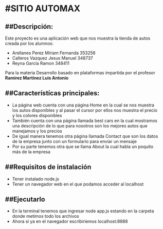 <h1>#SITIO AUTOMAX</h1>

<h2>##Descripción: </h2>

<p>Este proyecto es una aplicación web que nos muestra la tienda de autos creada por los alumnos:
<ul>
  <li>Arellanes Perez Miriam Fernanda 353256</li>
  <li>Calleros Vazquez Jesus Manuel 348737</li>
  <li>Reyna García Ramon 348411</li>
</ul>
Para la materia Desarrollo basado en plataformas impartida por el profesor <b>Ramirez Martinez Luis Antonio</b>
  </p>
<h2>##Característícas principales:</h2>
<ul>
  <li>La página web cuenta con una página Home en la cual se nos muestra los autos disponibles y al pasar el cursor por ellos nos muestra el precio y los colores disponibles </li>
  <li>También cuenta con una página llamada best cars en la cual mostramos una descripción de lo que para nosotros son los mejores autos que manejamos y los precios</li>
  <li>De igual manera tenemos otra página llamada Contact que son los datos de la empresa junto con un formulario para enviar un mensaje</li>
  <li>Por su parte tenemos otra que se llama About la cual habla un poquito más de la empresa</li>
</ul>
<h2>##Requisitos de instalación</h2>
<ul>
    <li>Tener instalado node.js</li>
    <li>Tener un navegador web en el que podamos acceder al localhost</li>
</ul>
<h2>##Ejecutarlo</h2>
<ul>
    <li>En la terminal tenemos que ingresar node app.js estando en la carpeta donde metimos todo los archivos </li>
    <li>Ahora sí ya en el navegador escribiriemos localhost:8888</li>
</ul>
